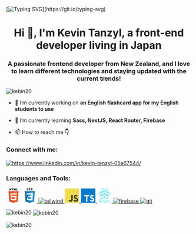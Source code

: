 [![Typing SVG](https://readme-typing-svg.herokuapp.com?font=Quicksand&size=26&duration=2000&pause=1000&color=4CC9F0&background=405FE300&multiline=true&width=535&height=90&lines=Hey!+Nice+to+meet+you%2C+I'm+Kevin+Tanzyl.;Welcome+to+my+profile!)](https://git.io/typing-svg)

<h1 align="center">Hi 👋, I'm Kevin Tanzyl, a front-end developer living in Japan</h1>
<h3 align="center">A passionate frontend developer from New Zealand, and I love to learn different technologies and staying updated with the current trends!</h3>

<p align="left"> <img src="https://komarev.com/ghpvc/?username=kebin20&label=Profile%20views&color=9edaff&style=flat" alt="kebin20" /> </p>

- 🔭 I’m currently working on **an English flashcard app for my English students to use**

- 🌱 I’m currently learning **Sass, NextJS, React Router, Firebase**

- 📫 How to reach me **👇**

<h3 align="left">Connect with me:</h3>
<p align="left">
<a href="https://linkedin.com/in/https://www.linkedin.com/in/kevin-tanzyl-05a67544/" target="blank"><img align="center" src="https://raw.githubusercontent.com/rahuldkjain/github-profile-readme-generator/master/src/images/icons/Social/linked-in-alt.svg" alt="https://www.linkedin.com/in/kevin-tanzyl-05a67544/" height="30" width="40" /></a>
</p>

<h3 align="left">Languages and Tools:</h3>
  <p align="left"> 
   <img src="https://raw.githubusercontent.com/devicons/devicon/master/icons/html5/html5-original-wordmark.svg" alt="html5" width="40" height="40"/> 
   <a href="https://www.w3schools.com/css/" target="_blank" rel="noreferrer"> 
    <img src="https://raw.githubusercontent.com/devicons/devicon/master/icons/css3/css3-original-wordmark.svg" alt="css3" width="40" height="40"/> 
   </a> 
   <a href="https://tailwindcss.com/" target="_blank" rel="noreferrer"> 
    <img src="https://www.vectorlogo.zone/logos/tailwindcss/tailwindcss-icon.svg" alt="tailwind" width="40" height="40"/> 
   </a> 
   <a href="https://developer.mozilla.org/en-US/docs/Web/JavaScript" target="_blank" rel="noreferrer"> 
    <img src="https://raw.githubusercontent.com/devicons/devicon/master/icons/javascript/javascript-original.svg" alt="javascript" width="40" height="40"/>    </a> 
  <a href="https://www.typescriptlang.org/" target="_blank" rel="noreferrer"> 
    <img src="https://raw.githubusercontent.com/devicons/devicon/master/icons/typescript/typescript-original.svg" alt="typescript" width="40" height="40"/>   </a> 
  <a href="https://reactjs.org/" target="_blank" rel="noreferrer"> 
    <img src="https://raw.githubusercontent.com/devicons/devicon/master/icons/react/react-original-wordmark.svg" alt="react" width="40" height="40"/> 
   </a> 
   <a href="https://firebase.google.com/" target="_blank" rel="noreferrer"> 
    <img src="https://www.vectorlogo.zone/logos/firebase/firebase-icon.svg" alt="firebase" width="40" height="40"/> 
   </a> 
   <a href="https://git-scm.com/" target="_blank" rel="noreferrer"> 
    <img src="https://www.vectorlogo.zone/logos/git-scm/git-scm-icon.svg" alt="git" width="40" height="40"/> </a> <a href="https://www.w3.org/html/"    target="_blank" rel="noreferrer"> 
   </a> 
</p>

<p><img align="left" src="https://github-readme-stats.vercel.app/api/top-langs?username=kebin20&show_icons=true&theme=tokyonight&locale=en&layout=compact" alt="kebin20" /></p>

<p>&nbsp;<img align="center" src="https://github-readme-stats.vercel.app/api?username=kebin20&show_icons=true&theme=tokyonight&locale=en" alt="kebin20" /></p>

<p><img align="center" src="https://github-readme-streak-stats.herokuapp.com/?user=kebin20&theme=highcontrast" alt="kebin20" /></p>
